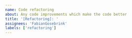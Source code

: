 ```yaml
---
name: Code refactoring
about: Any code improvements which make the code better
title: '[Refactoring]: '
assignees: 'FabianGosebrink'
labels: ['refactoring']
---
```

